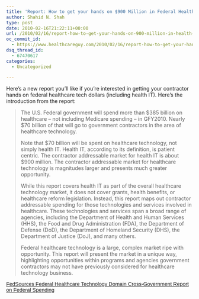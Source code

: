```yaml
---
title: 'Report: How to get your hands on $900 Million in Federal Health IT and $70 Billion in Health Tech'
author: Shahid N. Shah
type: post
date: 2010-02-16T21:22:11+00:00
url: /2010/02/16/report-how-to-get-your-hands-on-900-million-in-health-it-and-70-billion-in-health-tech/
oc_commit_id:
  - https://www.healthcareguy.com/2010/02/16/report-how-to-get-your-hands-on-900-million-in-health-it-and-70-billion-in-health-tech/1478770545
dsq_thread_id:
  - 67470617
categories:
  - Uncategorized

---
```

Here&#8217;s a new report you&#8217;ll like if you&#8217;re interested in getting your contractor hands on federal healthcare tech dollars (including health IT). Here&#8217;s the introduction from the report:

> The U.S. Federal government will spend more than $385 billion on healthcare – not including Medicare spending – in GFY2010. Nearly $70 billion of that will go to government contractors in the area of healthcare technology.
> 
> Note that $70 billion will be spent on healthcare technology, not simply health IT. Health IT, according to its definition, is patient centric. The contractor addressable market for health IT is about $900 million. The contractor addressable market for healthcare technology is magnitudes larger and presents much greater opportunity.
> 
> While this report covers health IT as part of the overall healthcare technology market, it does not cover grants, health benefits, or healthcare reform legislation. Instead, this report maps out contractor addressable spending for those technologies and services involved in healthcare. These technologies and services span a broad range of agencies, including the Department of Health and Human Services (HHS), the Food and Drug Administration (FDA), the Department of Defense (DoD), the Department of Homeland Security (DHS), the Department of Justice (DoJ), and many others.
> 
> Federal healthcare technology is a large, complex market ripe with opportunity. This report will present the market in a unique way, highlighting opportunities within programs and agencies government contractors may not have previously considered for healthcare technology business. 

<a title="View FedSources Federal Healthcare Technology Domain Cross-Government Report on Federal Spending on Scribd" href="http://www.scribd.com/doc/26958967/FedSources-Federal-Healthcare-Technology-Domain-Cross-Government-Report-on-Federal-Spending" style="margin: 12px auto 6px auto; font-family: Helvetica,Arial,Sans-serif; font-style: normal; font-variant: normal; font-weight: normal; font-size: 14px; line-height: normal; font-size-adjust: none; font-stretch: normal; -x-system-font: none; display: block; text-decoration: underline;">FedSources Federal Healthcare Technology Domain Cross-Government Report on Federal Spending</a>